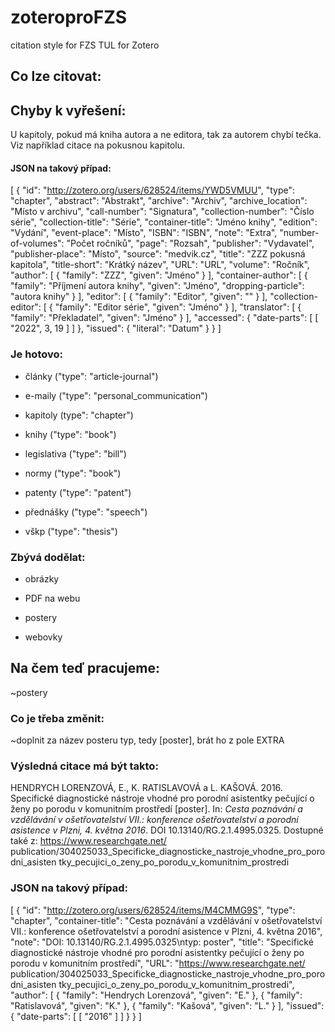 # zoteroproFZS

citation style for FZS TUL for Zotero

## Co lze citovat:

## Chyby k vyřešení:

U kapitoly, pokud má kniha autora a ne editora, tak za autorem chybí tečka. Viz například citace na pokusnou kapitolu.

#### JSON na takový případ:

[
    {
        "id": "http://zotero.org/users/628524/items/YWD5VMUU",
        "type": "chapter",
        "abstract": "Abstrakt",
        "archive": "Archiv",
        "archive_location": "Místo v archivu",
        "call-number": "Signatura",
        "collection-number": "Číslo série",
        "collection-title": "Série",
        "container-title": "Jméno knihy",
        "edition": "Vydání",
        "event-place": "Místo",
        "ISBN": "ISBN",
        "note": "Extra",
        "number-of-volumes": "Počet ročníků",
        "page": "Rozsah",
        "publisher": "Vydavatel",
        "publisher-place": "Místo",
        "source": "medvik.cz",
        "title": "ZZZ pokusná kapitola",
        "title-short": "Krátký název",
        "URL": "URL",
        "volume": "Ročník",
        "author": [
            {
                "family": "ZZZ",
                "given": "Jméno"
            }
        ],
        "container-author": [
            {
                "family": "Příjmení autora knihy",
                "given": "Jméno",
                "dropping-particle": "autora knihy"
            }
        ],
        "editor": [
            {
                "family": "Editor",
                "given": ""
            }
        ],
        "collection-editor": [
            {
                "family": "Editor série",
                "given": "Jméno"
            }
        ],
        "translator": [
            {
                "family": "Překladatel",
                "given": "Jméno"
            }
        ],
        "accessed": {
            "date-parts": [
                [
                    "2022",
                    3,
                    19
                ]
            ]
        },
        "issued": {
            "literal": "Datum"
        }
    }
]

### Je hotovo:

- články ("type": "article-journal")

- e-maily ("type": "personal_communication")

- kapitoly (type": "chapter")

- knihy ("type": "book")

- legislativa ("type": "bill")

- normy ("type": "book")

- patenty ("type": "patent")

- přednášky ("type": "speech")

- vškp ("type": "thesis")

### Zbývá dodělat:

- obrázky

- PDF na webu

- postery

- webovky

## Na čem teď pracujeme:

~postery

### Co je třeba změnit:

~doplnit za název posteru typ, tedy [poster], brát ho z pole EXTRA

### Výsledná citace má být takto:

HENDRYCH LORENZOVÁ, E., K. RATISLAVOVÁ a L. KAŠOVÁ. 2016. Specifické diagnostické nástroje vhodné pro porodní asistentky pečující o ženy
po porodu v komunitním prostředí [poster]. In: *Cesta poznávání a vzdělávání
v ošetřovatelství VII.: konference ošetřovatelství a porodní asistence v Plzni, 4. května 2016*. DOI 10.13140/RG.2.1.4995.0325. Dostupné také z: https://www.researchgate.net/
publication/304025033_Specificke_diagnosticke_nastroje_vhodne_pro_porodni_asisten
tky_pecujici_o_zeny_po_porodu_v_komunitnim_prostredi

### JSON na takový případ:

[
    {
        "id": "http://zotero.org/users/628524/items/M4CMMG9S",
        "type": "chapter",
        "container-title": "Cesta poznávání a vzdělávání v ošetřovatelství VII.: konference ošetřovatelství a porodní asistence v Plzni, 4. května 2016",
        "note": "DOI: 10.13140/RG.2.1.4995.0325\ntyp: poster",
        "title": "Specifické diagnostické nástroje vhodné pro porodní asistentky pečující o ženy po porodu v komunitním prostředí",
        "URL": "https://www.researchgate.net/ publication/304025033_Specificke_diagnosticke_nastroje_vhodne_pro_porodni_asisten tky_pecujici_o_zeny_po_porodu_v_komunitnim_prostredi",
        "author": [
            {
                "family": "Hendrych Lorenzová",
                "given": "E."
            },
            {
                "family": "Ratislavová",
                "given": "K."
            },
            {
                "family": "Kašová",
                "given": "L."
            }
        ],
        "issued": {
            "date-parts": [
                [
                    "2016"
                ]
            ]
        }
    }
]